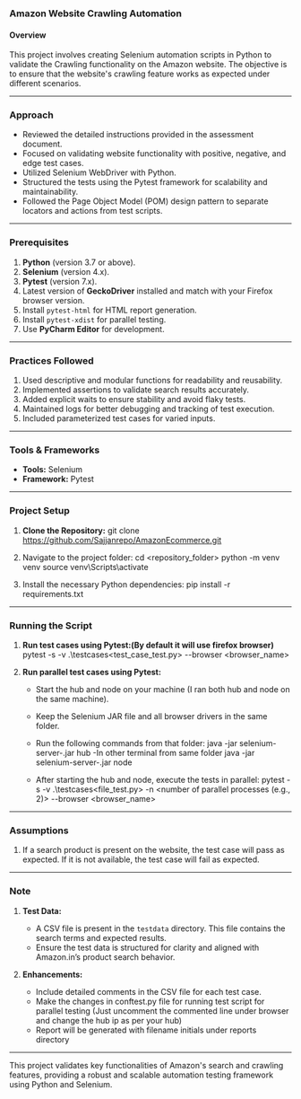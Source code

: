 ### Amazon Website Crawling Automation

#### Overview
This project involves creating Selenium automation scripts in Python to validate the Crawling functionality on the Amazon website. The objective is to ensure that the website's crawling feature works as expected under different scenarios.

---

### Approach
- Reviewed the detailed instructions provided in the assessment document.
- Focused on validating website functionality with positive, negative, and edge test cases.
- Utilized Selenium WebDriver with Python.
- Structured the tests using the Pytest framework for scalability and maintainability.
- Followed the Page Object Model (POM) design pattern to separate locators and actions from test scripts.

---

### Prerequisites
1. **Python** (version 3.7 or above).
2. **Selenium** (version 4.x).
3. **Pytest** (version 7.x).
4. Latest version of **GeckoDriver** installed and match with your Firefox browser version.
5. Install `pytest-html` for HTML report generation.
6. Install `pytest-xdist` for parallel testing.
7. Use **PyCharm Editor** for development.

---

### Practices Followed
1. Used descriptive and modular functions for readability and reusability.
2. Implemented assertions to validate search results accurately.
3. Added explicit waits to ensure stability and avoid flaky tests.
4. Maintained logs for better debugging and tracking of test execution.
5. Included parameterized test cases for varied inputs.

---

### Tools & Frameworks
- **Tools:** Selenium
- **Framework:** Pytest

---

### Project Setup
1. **Clone the Repository:**
   git clone https://github.com/Sajjanrepo/AmazonEcommerce.git

2. Navigate to the project folder:
   cd <repository_folder>
   python -m venv venv
   source venv\Scripts\activate
   
4. Install the necessary Python dependencies:
   pip install -r requirements.txt
  

---

### Running the Script
1. **Run test cases using Pytest:(By default it will use firefox browser)**
   pytest -s -v .\testcases\<test_case_test.py>  --browser <browser_name>

2. **Run parallel test cases using Pytest:**
   - Start the hub and node on your machine (I ran both hub and node on the same machine).
   - Keep the Selenium JAR file and all browser drivers in the same folder.
   - Run the following commands from that folder:
     java -jar selenium-server-<version>.jar hub
     -In other terminal from same folder
           java -jar selenium-server-<version>.jar node

   - After starting the hub and node, execute the tests in parallel:
     pytest -s -v .\testcases\<file_test.py> -n <number of parallel processes (e.g., 2)> --browser <browser_name>

---

### Assumptions
1. If a search product is present on the website, the test case will pass as expected. If it is not available, the test case will fail as expected.

---

### Note
1. **Test Data:**
   - A CSV file is present in the `testdata` directory. This file contains the search terms and expected results.
   - Ensure the test data is structured for clarity and aligned with Amazon.in’s product search behavior.

2. **Enhancements:**
   - Include detailed comments in the CSV file for each test case.
   - Make the changes in conftest.py file for running test script for parallel testing (Just uncomment the commented line under browser and change the hub ip as per your hub)
   - Report will be generated with filename initials under reports directory
---

This project validates key functionalities of Amazon's search and crawling features, providing a robust and scalable automation testing framework using Python and Selenium.


